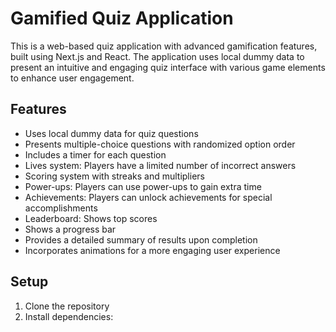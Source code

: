 # Gamified Quiz Application

This is a web-based quiz application with advanced gamification features, built using Next.js and React. The application uses local dummy data to present an intuitive and engaging quiz interface with various game elements to enhance user engagement.

## Features

- Uses local dummy data for quiz questions
- Presents multiple-choice questions with randomized option order
- Includes a timer for each question
- Lives system: Players have a limited number of incorrect answers
- Scoring system with streaks and multipliers
- Power-ups: Players can use power-ups to gain extra time
- Achievements: Players can unlock achievements for special accomplishments
- Leaderboard: Shows top scores
- Shows a progress bar
- Provides a detailed summary of results upon completion
- Incorporates animations for a more engaging user experience

## Setup

1. Clone the repository
2. Install dependencies:

